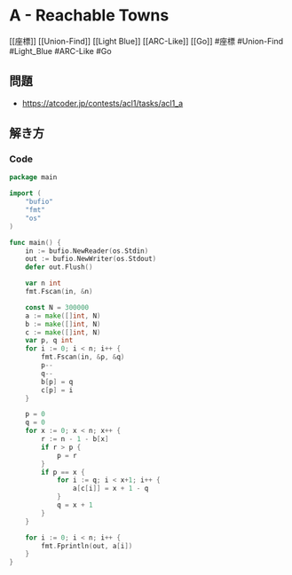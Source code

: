 # A - Reachable Towns
[[座標]] [[Union-Find]] [[Light Blue]] [[ARC-Like]] [[Go]]
#座標 #Union-Find #Light_Blue #ARC-Like #Go 

## 問題
- https://atcoder.jp/contests/acl1/tasks/acl1_a

## 解き方
### Code
```go
package main

import (
	"bufio"
	"fmt"
	"os"
)

func main() {
	in := bufio.NewReader(os.Stdin)
	out := bufio.NewWriter(os.Stdout)
	defer out.Flush()

	var n int
	fmt.Fscan(in, &n)

	const N = 300000
	a := make([]int, N)
	b := make([]int, N)
	c := make([]int, N)
	var p, q int
	for i := 0; i < n; i++ {
		fmt.Fscan(in, &p, &q)
		p--
		q--
		b[p] = q
		c[p] = i
	}

	p = 0
	q = 0
	for x := 0; x < n; x++ {
		r := n - 1 - b[x]
		if r > p {
			p = r
		}
		if p == x {
			for i := q; i < x+1; i++ {
				a[c[i]] = x + 1 - q
			}
			q = x + 1
		}
	}

	for i := 0; i < n; i++ {
		fmt.Fprintln(out, a[i])
	}
}
```